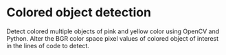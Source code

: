 # Colored object detection  
Detect colored multiple objects of pink and yellow color using OpenCV and Python.
Alter the BGR color space pixel values of colored object of interest in the lines of code to detect.
